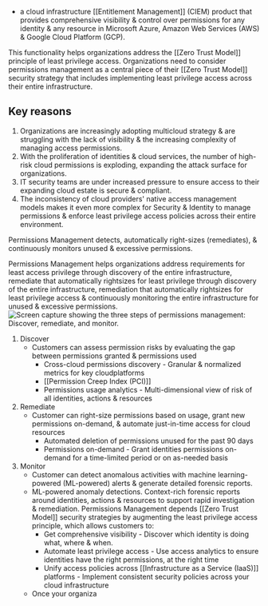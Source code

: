 - a cloud infrastructure [[Entitlement Management]] (CIEM) product that provides comprehensive visibility & control over permissions for any identity & any resource in Microsoft Azure, Amazon Web Services (AWS) & Google Cloud Platform (GCP).

This functionality helps organizations address the [[Zero Trust Model]] principle of least privilege access. Organizations need to consider permissions management as a central piece of their [[Zero Trust Model]] security strategy that includes implementing least privilege access across their entire infrastructure.
## Key reasons
1. Organizations are increasingly adopting multicloud strategy & are struggling with the lack of visibility & the increasing complexity of managing access permissions.
2. With the proliferation of identities & cloud services, the number of high-risk cloud permissions is exploding, expanding the attack surface for organizations.
3. IT security teams are under increased pressure to ensure access to their expanding cloud estate is secure & compliant.
4. The inconsistency of cloud providers' native access management models makes it even more complex for Security & Identity to manage permissions & enforce least privilege access policies across their entire environment.

Permissions Management detects, automatically right-sizes (remediates), & continuously monitors unused & excessive permissions.

Permissions Management helps organizations address requirements for least access privilege through discovery of the entire infrastructure, remediate that automatically rightsizes for least privilege through discovery of the entire infrastructure, remediation that automatically rightsizes for least privilege access & continuously monitoring the entire infrastructure for unused & excessive permissions.![Screen capture showing the three steps of permissions management: Discover, remediate, and monitor.](https://learn.microsoft.com/en-us/training/wwl-sci/describe-identity-protection-governance-capabilities/media/discover-remediate-monitor.png)
1. Discover
	- Customers can assess permission risks by evaluating the gap between permissions granted & permissions used
		- Cross-cloud permissions discovery - Granular & normalized metrics for key cloudplatforms
		- [[Permission Creep Index (PCI)]]
		- Permissions usage analytics - Multi-dimensional view of risk of all identities, actions & resources
2. Remediate
	- Customer can right-size permissions based on usage, grant new permissions on-demand, & automate just-in-time access for cloud resources
		- Automated deletion of permissions unused for the past 90 days
		- Permissions on-demand - Grant identities permissions on-demand for a time-limited period or on as-needed basis
3. Monitor
	- Customer can detect anomalous activities with machine learning-powered (ML-powered) alerts & generate detailed forensic reports.
	- ML-powered anomaly detections. Context-rich forensic reports around identities, actions & resources to support rapid investigation & remediation. Permissions Management depends [[Zero Trust Model]] security strategies by augmenting the least privilege access principle, which allows customers to:
		- Get comprehensive visibility - Discover which identity is doing what, where & when.
		- Automate least privilege access - Use access analytics to ensure identities have the right permissions, at the right time
		- Unify access policies across [[Infrastructure as a Service (IaaS)]] platforms - Implement consistent security policies across your cloud infrastructure
	- Once your organiza